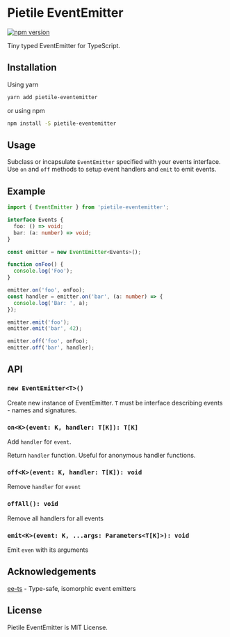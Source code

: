 # Pietile EventEmitter

[![npm version](https://badgen.net/npm/v/pietile-eventemitter?color=56C838)](https://www.npmjs.com/package/pietile-eventemitter)

Tiny typed EventEmitter for TypeScript.

## Installation

Using yarn

```sh
yarn add pietile-eventemitter
```

or using npm

```sh
npm install -S pietile-eventemitter
```

## Usage

Subclass or incapsulate `EventEmitter` specified with your events interface. Use `on` and `off`
methods to setup event handlers and `emit` to emit events.

## Example

```ts
import { EventEmitter } from 'pietile-eventemitter';

interface Events {
  foo: () => void;
  bar: (a: number) => void;
}

const emitter = new EventEmitter<Events>();

function onFoo() {
  console.log('Foo');
}

emitter.on('foo', onFoo);
const handler = emitter.on('bar', (a: number) => {
  console.log('Bar: ', a);
});

emitter.emit('foo');
emitter.emit('bar', 42);

emitter.off('foo', onFoo);
emitter.off('bar', handler);
```

## API

### `new EventEmitter<T>()`

Create new instance of EventEmitter. `T` must be interface describing events - names and signatures.

### `on<K>(event: K, handler: T[K]): T[K]`

Add `handler` for `event`.

Return `handler` function. Useful for anonymous handler functions.

### `off<K>(event: K, handler: T[K]): void`

Remove `handler` for `event`

### `offAll(): void`

Remove all handlers for all events

### `emit<K>(event: K, ...args: Parameters<T[K]>): void`

Emit `even` with its arguments

## Acknowledgements

[ee-ts](https://github.com/aleclarson/ee-ts) - Type-safe, isomorphic event emitters

## License

Pietile EventEmitter is MIT License.
